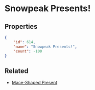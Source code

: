 # Snowpeak Presents!

<no description available>

## Properties

```json
{
    "id": 614,
    "name": "Snowpeak Presents!",
    "count": -100
}
```

## Related

- [Mace-Shaped Present](../items/18567-mace-shaped-present.md)

